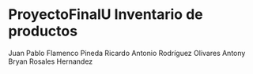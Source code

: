 # ProyectoFinalU Inventario de productos

Juan Pablo Flamenco Pineda 
Ricardo Antonio Rodríguez Olivares 
Antony Bryan Rosales Hernandez 